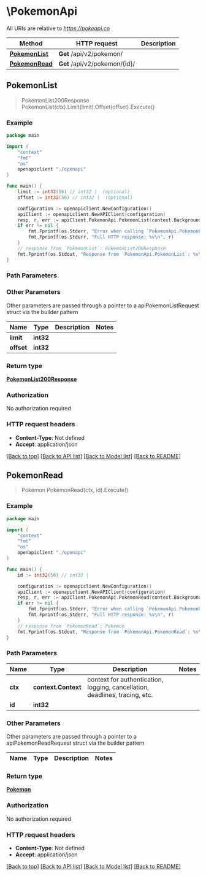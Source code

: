 # \PokemonApi

All URIs are relative to *https://pokeapi.co*

Method | HTTP request | Description
------------- | ------------- | -------------
[**PokemonList**](PokemonApi.md#PokemonList) | **Get** /api/v2/pokemon/ | 
[**PokemonRead**](PokemonApi.md#PokemonRead) | **Get** /api/v2/pokemon/{id}/ | 



## PokemonList

> PokemonList200Response PokemonList(ctx).Limit(limit).Offset(offset).Execute()



### Example

```go
package main

import (
    "context"
    "fmt"
    "os"
    openapiclient "./openapi"
)

func main() {
    limit := int32(56) // int32 |  (optional)
    offset := int32(56) // int32 |  (optional)

    configuration := openapiclient.NewConfiguration()
    apiClient := openapiclient.NewAPIClient(configuration)
    resp, r, err := apiClient.PokemonApi.PokemonList(context.Background()).Limit(limit).Offset(offset).Execute()
    if err != nil {
        fmt.Fprintf(os.Stderr, "Error when calling `PokemonApi.PokemonList``: %v\n", err)
        fmt.Fprintf(os.Stderr, "Full HTTP response: %v\n", r)
    }
    // response from `PokemonList`: PokemonList200Response
    fmt.Fprintf(os.Stdout, "Response from `PokemonApi.PokemonList`: %v\n", resp)
}
```

### Path Parameters



### Other Parameters

Other parameters are passed through a pointer to a apiPokemonListRequest struct via the builder pattern


Name | Type | Description  | Notes
------------- | ------------- | ------------- | -------------
 **limit** | **int32** |  | 
 **offset** | **int32** |  | 

### Return type

[**PokemonList200Response**](PokemonList200Response.md)

### Authorization

No authorization required

### HTTP request headers

- **Content-Type**: Not defined
- **Accept**: application/json

[[Back to top]](#) [[Back to API list]](../README.md#documentation-for-api-endpoints)
[[Back to Model list]](../README.md#documentation-for-models)
[[Back to README]](../README.md)


## PokemonRead

> Pokemon PokemonRead(ctx, id).Execute()



### Example

```go
package main

import (
    "context"
    "fmt"
    "os"
    openapiclient "./openapi"
)

func main() {
    id := int32(56) // int32 | 

    configuration := openapiclient.NewConfiguration()
    apiClient := openapiclient.NewAPIClient(configuration)
    resp, r, err := apiClient.PokemonApi.PokemonRead(context.Background(), id).Execute()
    if err != nil {
        fmt.Fprintf(os.Stderr, "Error when calling `PokemonApi.PokemonRead``: %v\n", err)
        fmt.Fprintf(os.Stderr, "Full HTTP response: %v\n", r)
    }
    // response from `PokemonRead`: Pokemon
    fmt.Fprintf(os.Stdout, "Response from `PokemonApi.PokemonRead`: %v\n", resp)
}
```

### Path Parameters


Name | Type | Description  | Notes
------------- | ------------- | ------------- | -------------
**ctx** | **context.Context** | context for authentication, logging, cancellation, deadlines, tracing, etc.
**id** | **int32** |  | 

### Other Parameters

Other parameters are passed through a pointer to a apiPokemonReadRequest struct via the builder pattern


Name | Type | Description  | Notes
------------- | ------------- | ------------- | -------------


### Return type

[**Pokemon**](Pokemon.md)

### Authorization

No authorization required

### HTTP request headers

- **Content-Type**: Not defined
- **Accept**: application/json

[[Back to top]](#) [[Back to API list]](../README.md#documentation-for-api-endpoints)
[[Back to Model list]](../README.md#documentation-for-models)
[[Back to README]](../README.md)

